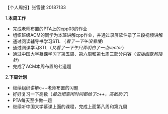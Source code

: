 【个人周报】张雪健 20187133


1.**本周工作**

  - 完成老师布置的PTA上的cpp03的作业
  - 组织班级ACM的同学为本班讲解cpp作业，并通过录屏软件录了三段视频讲解
  - 通过阅读辅导书学习STL   （*看了一下午没看懂*）
  - 通过网课学习STL（*又看了一下午只弄明白了一点vector*）
  - 通过中国大学慕课学习了第五周、第六周和第七周三部分内容（*包括函数和指针*）
  - 完成了ACM本周布置的七道题


2.**下周计划**

  - 继续组织讲解c++老师布置的习题
  - 好好复习一下高数（*最近把空闲时间都给了c++，高数扔了*）
  - PTA每天至少做一题
  - 继续听中国大学慕课上面的课程，完成上面第八周和第九周
  
